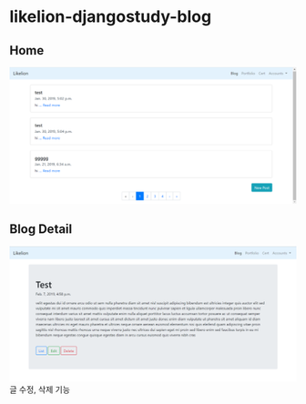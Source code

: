 # likelion-djangostudy-blog


## Home
<img src="/home.png"></img>

## Blog Detail
<img src="/blogdetail.png"></img>
글 수정, 삭제 기능
